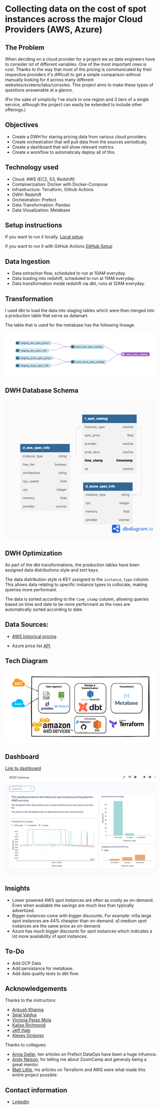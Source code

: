 # Collecting data on the cost of spot instances across the major Cloud Providers (AWS, Azure)


## The Problem

When deciding on a cloud provider for a project we as data engineers have to consider lot of different variables. One of the most important ones is cost. Thanks to the way that most of the pricing is communicated by their respective providers it's difficult to get a simple comparison without manually looking for it across many different websites/screens/tabs/consoles.
This project aims to make these types of questions answerable at a glance.

(For the sake of simplicity I've stuck to one region and 3 tiers of a single service, although the project can easily be extended to include other offerings.)

## Objectives 

- Create a DWH for staring pricing data from various cloud providers.
- Create orchestration that will pull data from the sources periodicaly. 
- Create a dashboard that will show relevant metrics. 
- Create a workflow to automaticaly deploy all of this. 

## Technology used

- Cloud: AWS (EC2, S3, Redshift)
- Containerization: Docker with Docker-Compose
- Infrastructure: Terraform, Github Actions
- DWH: Redshift
- Orchestration: Prefect
- Data Transformation: Pandas
- Data Visualization: Metabase

## Setup instructions

If you want to run it locally. 
[Local setup](https://github.com/Zesky665/DEZC_2023_Capstone/blob/Final_Version/misc/Local_Setup.md)

If you want to run it with GitHub Actions
[GitHub Setup](https://github.com/Zesky665/DEZC_2023_Capstone/blob/Final_Version/misc/GitHub_Setup.md)

 ## Data Ingestion

 - Data extraction flow, scheduled to run at 10AM everyday. 
 - Data loading into redshift, scheduled to run at 11AM everyday. 
 - Data transformation inside redshift via dbt, runs at 12AM everyday. 

## Transformation

I used dbt to load the data into staging tables which were then merged into a production table that serve as datamart. 

The table that is used for the metabase has the following lineage. 

![dbt lineage](https://github.com/Zesky665/DEZC_2023_Capstone/blob/Final_Version/misc/dbt_lineage.png)
## DWH Database Schema

![Data diagram](https://github.com/Zesky665/DEZC_2023_Capstone/blob/Final_Version/misc/data_diagram.png)

## DWH Optimization

As part of the dbt transformations, the production tables have been assigned data distributions style and sort keys. 

The data distribution style is KEY assigned to the `instance_type` column. This allows data relating to specific instance types to collocate, making quieries more performant. 

The data is sorted according to the `time_stamp` column, allowing queries based on time and date to be more performant as the rows are automatically sorted according to date. 

## Data Sources: 

 - [AWS historical pricing](https://docs.aws.amazon.com/cli/latest/reference/ec2/describe-spot-price-history.html).

 - Azure price list [API](https://learn.microsoft.com/en-us/rest/api/cost-management/retail-prices/azure-retail-prices).

## Tech Diagram

![Tech diagram](https://github.com/Zesky665/DEZC_2023_Capstone/blob/Final_Version/misc/tech_diagram.png)

## Dashboard
[Link to dashboard](http://3.78.56.233:3000/public/dashboard/f2950c78-683a-4302-87e7-6d321980fda6)

![Metabase dashboard](https://github.com/Zesky665/DEZC_2023_Capstone/blob/Final_Version/misc/final_dashboard.png)
## Insights 
- Lower powered AWS spot instances are often as costly as on-demand. Even when available the savings are much less than typically advertized.
- Bigger instances come with bigger discounts. For example: m5a.large spot instances are 44% cheapter than on-demand. a1.medium spot instances are the same price as on-demand. 
- Azure has much bigger discounts for spot instances which indicates a lot more availability of spot instances. 
## To-Do

- Add GCP Data.
- Add persistance for metabase. 
- Add data quality tests to dbt flow. 


## Acknowledgements

Thanks to the instructors: 

- [Ankush Khanna](https://www.linkedin.com/in/ankushkhanna2/)
- [Sejal Vaidya](https://www.linkedin.com/in/vaidyasejal/)
- [Victoria Perez Mola](https://www.linkedin.com/in/victoriaperezmola/)
- [Kalise Richmond](https://www.linkedin.com/in/kaliserichmond/)
- [Jeff Hale](https://www.linkedin.com/in/-jeffhale/)
- [Alexey Grigorev](https://www.linkedin.com/in/agrigorev/)

Thanks to collegues: 

- [Anna Geller](https://annageller.com/), her articles on Prefect DataOps have been a huge infuence. 
- [Andy Nelson](https://www.linkedin.com/in/andynelson1982/), for telling me about ZoomCamp and generaly being a great mentor. 
- [Matt Little](https://medium.com/strategio/using-terraform-to-create-aws-vpc-ec2-and-rds-instances-c7f3aa416133), his articles on Terraform and AWS were what made this entire project possible.  

## Contact information

- [LinkedIn](https://www.linkedin.com/in/zharko-cekovski/)
